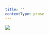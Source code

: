 ```yaml
---
title: ''
contentType: prose
---
```


<section>

![](../Images/obalka_kluci_hura_za_nim.jpg)

</section>
